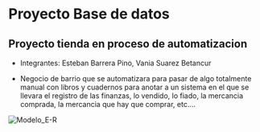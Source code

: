 # Proyecto Base de datos
## Proyecto tienda en proceso de automatizacion 

- Integrantes: Esteban Barrera Pino, Vania Suarez Betancur

- Negocio de barrio que se automatizara para pasar de algo totalmente manual con libros y cuadernos para anotar a un sistema en el que se llevara el registro de las finanzas, lo vendido, lo fiado, la mercancia comprada, la mercancia que hay que comprar, etc....

![Modelo_E-R](ProyectoBD/Modelo_E-R.png)